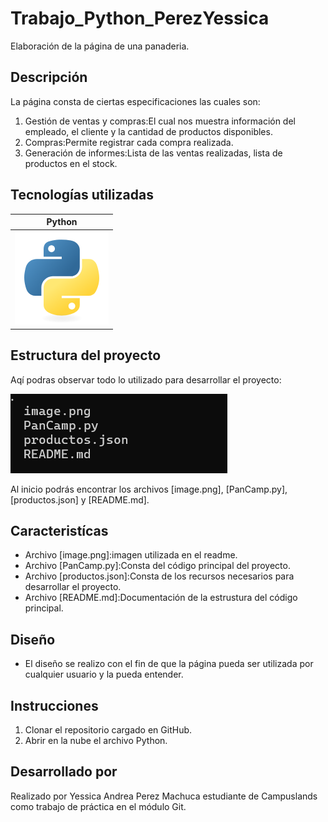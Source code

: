# Trabajo_Python_PerezYessica
Elaboración de la página de una panaderia.

## Descripción
La página consta de ciertas especificaciones las cuales son:
1. Gestión de ventas y compras:El cual nos muestra información del empleado, el cliente y la cantidad de productos disponibles.
2. Compras:Permite registrar cada compra realizada.
3. Generación de informes:Lista de las ventas realizadas, lista de productos en el stock.

## Tecnologías utilizadas

| Python |
|--|
|![Pythont](image.png)|

## Estructura del proyecto
Aqí podras observar todo lo utilizado para desarrollar el proyecto:

![Estructura del proyecto en CMD](captura-1.png)

Al inicio podrás encontrar los archivos [image.png], [PanCamp.py], [productos.json] y [README.md].

## Caracteristícas

* Archivo [image.png]:imagen utilizada en el readme.
* Archivo [PanCamp.py]:Consta del código principal del proyecto.
* Archivo [productos.json]:Consta de los recursos necesarios para desarrollar el proyecto.
* Archivo [README.md]:Documentación de la estrustura del código principal.

## Diseño

* El diseño se realizo con el fin de que la página pueda ser utilizada por cualquier  usuario y la pueda entender.

## Instrucciones 

1. Clonar el repositorio cargado en GitHub.
2. Abrir en la nube el archivo Python.

## Desarrollado por

Realizado por Yessica Andrea Perez Machuca estudiante de Campuslands como trabajo de práctica en el módulo Git.